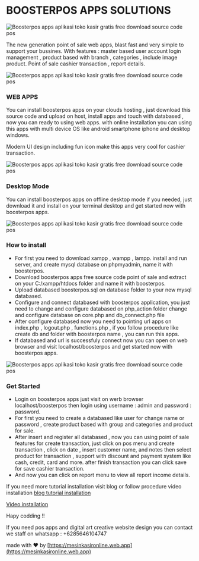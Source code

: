 # BOOSTERPOS APPS SOLUTIONS
![Boosterpos apps aplikasi toko kasir gratis free download source code pos](https://a.fsdn.com/con/app/proj/boosterpos/screenshots/bootserpos%20app%20mobile%20pos.png/max/max/1)

The new generation point of sale web apps, blast fast and very simple to support your bussines.
With features : master based user account login management , product based with branch , categories , include image product. Point of sale cashier transaction , report details.

![Boosterpos apps aplikasi toko kasir gratis free download source code pos](https://a.fsdn.com/con/app/proj/boosterpos/screenshots/mobile%20pos%20app.png/max/max/1)

### WEB APPS
You can install boosterpos apps on your clouds hosting , just download this source code and upload on host, install apps and touch with databased , now you can ready to using web apps. with online installation you can using this apps with multi device OS like android smartphone iphone and desktop windows.

Modern UI design including fun icon make this apps very cool for cashier transaction.

![Boosterpos apps aplikasi toko kasir gratis free download source code pos](https://a.fsdn.com/con/app/proj/boosterpos/screenshots/backoffice%20admin%20restaurant%20cafe%20fastfoo%20drink%20shop%20web%20app%20online.png/max/max/1)

### Desktop Mode
You can install boosterpos apps on offline desktop mode if you needed, just download it and install on your terminal desktop and get started now with boosterpos apps.

![Boosterpos apps aplikasi toko kasir gratis free download source code pos](https://a.fsdn.com/con/app/proj/boosterpos/screenshots/menu%20utama.png/max/max/1)

### How to install
+ For first you need to download xampp , wampp , lampp. install and run server, and create mysql database on phpmyadmin, name it with boosterpos. 
+ Download boosterpos apps free source code point of sale and extract on your C:/xampp/htdocs folder and name it with boosterpos.
+ Upload databased boosterpos.sql on database folder to your new mysql databased.
+ Configure and connect databased with boosterpos application, you just need to change and configure databased on php_action folder change and configure database on core.php and db_connect.php file 
+ After configure databased now you need to pointing url apps on index.php , logout.php , functions.php , if you follow procedure like create db and folder with boosterpos name , you can run this apps.
+ If databased and url is successfuly connect now you can open on web browser and visit localhost/boosterpos and get started now with boosterpos apps.

![Boosterpos apps aplikasi toko kasir gratis free download source code pos](https://a.fsdn.com/con/app/proj/boosterpos/screenshots/POS%20penjualan%20kasir.png/max/max/1)

### Get Started
+ Login on boosterpos apps just visit on werb browser localhost/boosterpos then login using username : admin and password : password.
+ For first you need to create a databased like user for change name or password , create product based with group and categories and product for sale.
+ After insert and register all databased , now you can using point of sale features for create transaction, just click on pos menu and create transaction , click on date , insert customer name, and notes then select product for transaction , support with discount and payment system like cash, credit, card and more. after finish transaction you can click save for save cashier transaction.
+ And now you can click on report menu to view all report income details.

If you need more tutorial installation visit blog or follow procedure video installation
[blog tutorial installation](https://www.hockeycomputindo.com/2020/10/ini-dia-aplikasi-toko-gratis-untuk.html)

[Video installation](https://youtu.be/8ZRbqK6pAVI)

Hapy codding !!

If you need pos apps and digital art creative website design you can contact we staff on whatsapp : +6285646104747

made with ❤ by [https://mesinkasironline.web.app](https://mesinkasironline.web.app)
